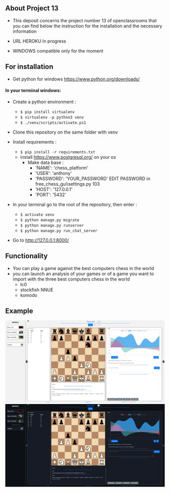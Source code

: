 ## About Project 13
- This deposit concerns the project number 13 of openclassrooms that you can find below the instruction for the installation and the necessary information

- URL HEROKU In progress
- WINDOWS compatible only for the moment

## For installation
* Get python for windows https://www.python.org/downloads/
#### In your terminal windows: 
* Create a python environment : 
    * `$ pip install virtualenv `
    * `$ virtualenv -p python3 venv` 
    * `$ ./venv/scripts/activate.ps1` 
* Clone this repository on the same folder with venv
* Install requirements :
    * `$ pip install -r requirements.txt`
    * install https://www.postgresql.org/ on your os
        * Make data base :
            *   'NAME': 'chess_platform'
            *   'USER': 'anthony'
            *   'PASSWORD': 'YOUR_PASSWORD' EDIT PASSWORD in free_chess_gui\settings.py 103
            *   'HOST': '127.0.0.1'
            *   'PORT': '5432'
* In your terminal go to the root of the repository, then enter :
    * `$ activate venv` 
    * `$ python manage.py migrate`
    * `$ python manage.py runserver`
    * `$ python manage.py run_chat_server`

* Go to  http://127.0.0.1:8000/

## Functionality
* You can play a game against the best computers chess in the world
* you can launch an analysis of your games or of a game you want to import with the three best computers chess in the world
    * lc0
    * stockfish NNUE
    * komodo
## Example

![](https://github.com/Anthony10700/P13/blob/master/img_screen/1.PNG?raw=true)
![](https://github.com/Anthony10700/P13/blob/master/img_screen/2.PNG?raw=true)
